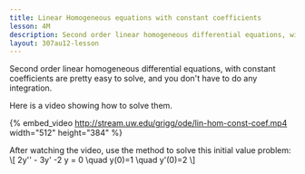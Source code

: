 ```yaml
---
title: Linear Homogeneous equations with constant coefficients
lesson: 4M
description: Second order linear homogeneous differential equations, with constant coefficients. They are pretty easy to solve, and you don't have to do any integration. Section 3.1.
layout: 307au12-lesson
---
```


Second order linear homogeneous differential equations, with constant coefficients are pretty easy to solve, and you don't have to do any integration.

Here is a video showing how to solve them.

{% embed_video http://stream.uw.edu/grigg/ode/lin-hom-const-coef.mp4 width="512" height="384" %}

After watching the video, use the method to solve this initial value problem:
\\[ 2y'' - 3y' -2 y = 0 \quad y(0)=1 \quad y'(0)=2 \\]

